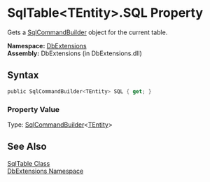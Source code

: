 SqlTable&lt;TEntity>.SQL Property
=================================
Gets a [SqlCommandBuilder<TEntity>][1] object for the current table.

**Namespace:** [DbExtensions][2]  
**Assembly:** DbExtensions (in DbExtensions.dll)

Syntax
------

```csharp
public SqlCommandBuilder<TEntity> SQL { get; }
```

### Property Value
Type: [SqlCommandBuilder][1]&lt;[TEntity][3]>

See Also
--------
[SqlTable<TEntity> Class][3]  
[DbExtensions Namespace][2]  

[1]: ../SqlCommandBuilder_1/README.md
[2]: ../README.md
[3]: README.md